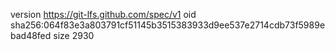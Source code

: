 version https://git-lfs.github.com/spec/v1
oid sha256:064f83e3a803791cf51145b3515383933d9ee537e2714cdb73f5989ebad48fed
size 2930
